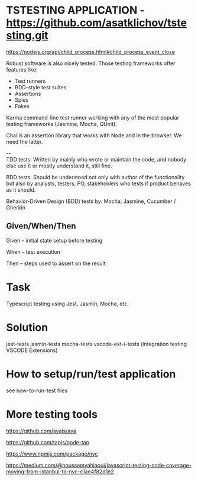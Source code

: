 # TSTESTING  APPLICATION - https://github.com/asatklichov/tstesting.git 

https://nodejs.org/api/child_process.html#child_process_event_close
  
 Robust software is also nicely tested. Those testing frameworks offer features like:
 
 - Test runners
 - BDD-style test suites
 - Assertions
 - Spies
 - Fakes
 
 Karma command-line test runner working with any of the most popular testing frameworks (Jasmine, Mocha, QUnit).
 
 Chai is an assertion library that works with Node and in the browser. We need the latter.
 
  --  
 TDD tests: Written by mainly who wrote or maintain the code, and nobody else use it or mostly understand it, still fine.
 
 BDD tests: Should be understood not only with author of the functionality but also by analysts, testers, 
 PO, stakeholders who tests if product behaves as it should. 
 
 Behavior-Driven Design (BDD) tests by: Mocha, Jasmine,  Cucumber / Gherkin 
 
 Given/When/Then
 --  
 Given – initial state setup before testing
 
 When –  test execution  
 
 Then –  steps used to assert on the result 
 
# Task
Typescript testing  using Jest, Jasmin, Mocha, etc.
 
# Solution 
jest-tests
jasmin-tests
mocha-tests 
vscode-ext-i-tests (integration testing VSCODE Extensions)


# How to setup/run/test application
see how-to-run-test files
   

# More testing tools
https://github.com/avajs/ava

https://github.com/tapjs/node-tap

https://www.npmjs.com/package/nyc

https://medium.com/@houssemyahiaoui/javascript-testing-code-coverage-moving-from-istanbul-to-nyc-c1ae4f82d1e2 
